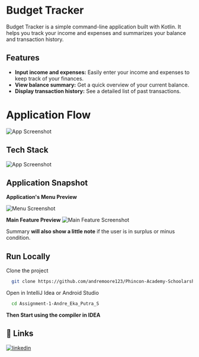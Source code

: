 
# Budget Tracker

Budget Tracker is a simple command-line application built with Kotlin. It helps you track your income and expenses and summarizes your balance and transaction history.

## Features

- **Input income and expenses:** Easily enter your income and expenses to keep track of your finances.
- **View balance summary:** Get a quick overview of your current balance.
- **Display transaction history:** See a detailed list of past transactions.


# Application Flow

![App Screenshot](https://drive.google.com/uc?id=1KQmiHiOStoLuCT4bpWox8BHm80fDQerf)


## Tech Stack

![App Screenshot](https://drive.google.com/uc?id=1TR4t6LEQEtzeEolU1kxEjqoVZl7ZhHyW)

## Application Snapshot

**Application's Menu Preview**

![Menu Screenshot](https://drive.google.com/uc?id=11jG-EtK7_MoXAHQ_1-LGpDtRrHVd5U2t)

**Main Feature Preview**
![Main Feature Screenshot](https://drive.google.com/uc?id=1LtD_YwpfhfjzHrcjXSiEsvGmshfHHHBv)

Summary **will also show a little note** if the user is in surplus or minus condition.


## Run Locally

Clone the project

```bash
  git clone https://github.com/andremoore123/Phincon-Academy-Schoolarship/tree/week-1/Assignment-1-Andre_Eka_Putra_S
```

Open in IntelliJ Idea or Android Studio
```bash
  cd Assignment-1-Andre_Eka_Putra_S
```

**Then Start using the compiler in IDEA**


## 🔗 Links
[![linkedin](https://img.shields.io/badge/linkedin-0A66C2?style=for-the-badge&logo=linkedin&logoColor=white)](https://www.linkedin.com/in/andre-eka-putra-simanjuntak/)

